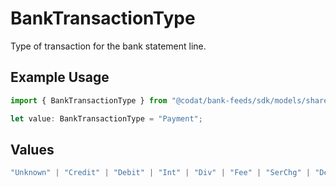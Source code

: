 # BankTransactionType

Type of transaction for the bank statement line.

## Example Usage

```typescript
import { BankTransactionType } from "@codat/bank-feeds/sdk/models/shared";

let value: BankTransactionType = "Payment";
```

## Values

```typescript
"Unknown" | "Credit" | "Debit" | "Int" | "Div" | "Fee" | "SerChg" | "Dep" | "Atm" | "Pos" | "Xfer" | "Check" | "Payment" | "Cash" | "DirectDep" | "DirectDebit" | "RepeatPmt" | "Other"
```
